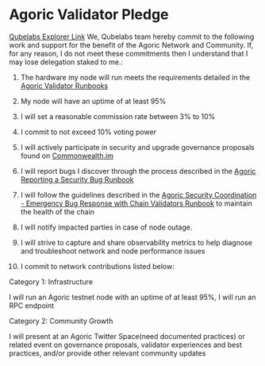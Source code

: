 # Agoric Validator Pledge 
[Qubelabs Explorer Link](https://main.explorer.agoric.net/validator/agoricvaloper1x34ru60cx0jhaeucnwccg904q26yycw7jmgxxt)
We, Qubelabs team hereby commit to the following work and support for the benefit of the Agoric Network and Community. If, for any reason, I do not meet these commitments then I understand that I may lose delegation staked to me.: 

1. The hardware my node will run meets the requirements detailed in the [Agoric Validator Runbooks](https://github.com/Agoric/agoric-sdk/wiki/Runbook%...) 

2. My node will have an uptime of at least 95% 

3. I will set a reasonable commission rate between 3% to 10% 

4. I commit to not exceed 10% voting power 

5. I will actively participate in security and upgrade governance proposals found on [Commonwealth.im](https://commonwealth.im/agoric) 

6. I will report bugs I discover through the process described in the [Agoric Reporting a Security Bug Runbook](https://github.com/Agoric/agoric-sdk/wiki/Runbook%...) 

7. I will follow the guidelines described in the [Agoric Security Coordination - Emergency Bug Response with Chain Validators Runbook](https://github.com/Agoric/agoric-sdk/wiki/Runbook%...) to maintain the health of the chain 

8. I will notify impacted parties in case of node outage. 

9. I will strive to capture and share observability metrics to help diagnose and troubleshoot network and node performance issues 

10. I commit to network contributions listed below: 

Category 1: Infrastructure 

I will run an Agoric testnet node with an uptime of at least 95%, I will run an RPC endpoint 

Category 2: Community Growth 

I will present at an Agoric Twitter Space(need documented practices) or related event on governance proposals, validator experiences and best practices, and/or provide other relevant community updates
